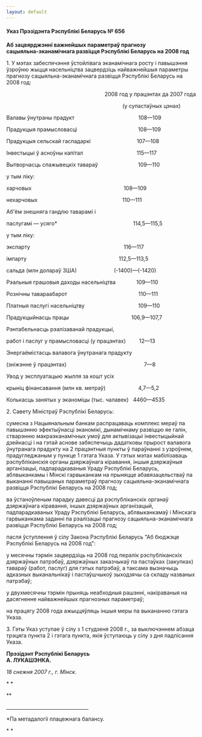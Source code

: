 ```yaml
---
layout: default
---
```


#### Указ Прэзідэнта Рэспублікі Беларусь № 656

**Аб зацвярджэнні важнейшых параметраў прагнозу  
сацыяльна-эканамічнага развіцця Рэспублікі Беларусь на 2008 год**

1\. У мэтах забеспячэння ўстойлівага эканамічнага росту і павышэння
ўзроўню жыцця насельніцтва зацвердзіць найважнейшыя параметры
прагнозу сацыяльна-эканамічнага развіцця Рэспублікі Беларусь на
2008 год:

                                                                  2008
год у працэнтах да 2007 года

                                                                             
(у супастаўных цэнах)

Валавы ўнутраны прадукт                                          
108—109

Прадукцыя прамысловасці                                         108—109

Прадукцыя сельскай гаспадаркі                               107—108

Інвестыцыі ў асноўны капітал                                    115—117

Вытворчасць спажывецкіх тавараў                           109—110

у тым ліку:

харчовых                                                             
108—109

нехарчовых                                                        
110—111

Аб'ём знешняга гандлю таварамі і

паслугамі — усяго\*                                                  
114,5—115,5

у тым ліку:

экспарту                                                              
116—117

імпарту                                                             
112,5—113,5

сальда (млн долараў ЗША)                         (-1400)—(-1420)

Рэальныя грашовыя даходы насельніцтва              109—110

Рознічны тавараабарот                                               
110—111

Платныя паслугі насельніцтву                                    109—110

Прадукцыйнасць працы                                         
106,9—107,7

Рэнтабельнасць рэалізаванай прадукцыі,

работ і паслуг у прамысловасці (у працэнтах)         12—13

Энергаёмістасць валавога ўнутранага прадукту

(зніжэнне ў
працэнтах)                                                   
7—8

Увод у эксплуатацыю жылля за кошт усіх

крыніц фінансавання (млн кв. метраў)                      4,7—5,2

Колькасць занятых у эканоміцы (тыс. чалавек)   4460—4535

2\. Савету Міністраў Рэспублікі Беларусь:

сумесна з Нацыянальным банкам распрацаваць комплекс мераў па павышэнню
эфектыўнасці эканомікі, дынамічнаму развіццю яе галін, стварэнню
макраэканамічных умоў для актывізацыі інвестыцыйнай дзейнасці і на
гэтай аснове забяспечыць дадатковы прырост валавога ўнутранага прадукту
на 2 працэнтныя пункты ў параўнанні з узроўнем, прадугледжаным у пункце
1 гэтага Указа. У гэтых мэтах мабілізаваць рэспубліканскія органы
дзяржаўнага кіравання, іншыя дзяржаўныя арганізацыі,
падпарадкаваныя Ураду Рэспублікі Беларусь, аблвыканкамы і
Мінскі гарвыканкам на прыняцце абавязацельстваў па выкананні павышаных
параметраў прагнозу сацыяльна-эканамічнага развіцця Рэспублікі Беларусь
на 2008 год;

ва ўстаноўленым парадку давесці да рэспубліканскіх органаў дзяржаўнага
кіравання, іншых дзяржаўных арганізацый, падпарадкаваных Ураду
Рэспублікі Беларусь, аблвыканкамаў і Мінскага гарвыканкама
заданні па рэалізацыі прагнозу сацыяльна-эканамічнага развіцця
Рэспублікі Беларусь на 2008 год;

пасля ўступлення ў сілу Закона Рэспублікі Беларусь "Аб бюджэце
Рэспублікі Беларусь на 2008 год":

у месячны тэрмін зацвердзіць на 2008 год пералік рэспубліканскіх
дзяржаўных патрэбаў, дзяржаўных заказчыкаў па пастаўках
(закупках) тавараў (работ, паслуг) для гэтых патрэбаў, а таксама
вызначыць адказных выканальнікаў і пастаўшчыкоў зыходзячы са складу
названых патрэбаў;

у двухмесячны тэрмін прыняць неабходныя рашэнні, накіраваныя на
дасягненне найважнейшых прагнозных параметраў;

на працягу 2008 года ажыццяўляць іншыя меры па выкананню гэтага Указа.

3\. Гэты Указ уступае ў сілу з 1 студзеня 2008 г., за выключэннем абзаца
трэцяга пункта 2 і гэтага пункта, якія ўступаюць у сілу з дня падпісання
Указа.

**Прэзідэнт Рэспублікі Беларусь  
А. ЛУКАШЭНКА.**

<div>

*18 снежня 2007 г., г. Мінск.*

</div>

<div>

* *

</div>

**

<div>

\_\_\_\_\_\_\_\_\_\_\_\_\_\_\_\_\_\_\_\_\_\_\_\_\_\_\_\_\_\_\_\_\_\_

</div>

<div>

\*Па метадалогіі плацежнага балансу.

</div>

<div>

* *

</div>
